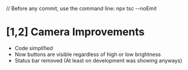 // Before any commit, use the command line: npx tsc --noEmit

# [1,2] Camera Improvements

- Code simplified
- Now buttons are visible regardless of high or low brightness
- Status bar removed (At least on development was showing anyways)